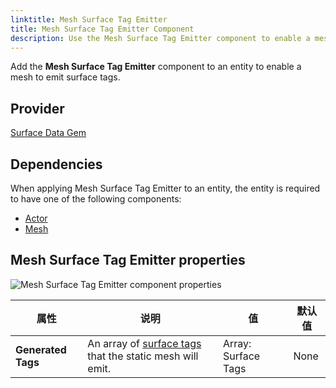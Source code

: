 ```yaml
---
linktitle: Mesh Surface Tag Emitter
title: Mesh Surface Tag Emitter Component
description: Use the Mesh Surface Tag Emitter component to enable a mesh to emit surface tags in your Open 3D Engine (O3DE) level.
---
```


Add the **Mesh Surface Tag Emitter** component to an entity to enable a mesh to emit surface tags.

## Provider

[Surface Data Gem](/docs/user-guide/gems/reference/environment/surface-data)

## Dependencies

When applying Mesh Surface Tag Emitter to an entity, the entity is required to have one of the following components:

- [Actor](../animation/actor)
- [Mesh](../atom/mesh)

## Mesh Surface Tag Emitter properties

![Mesh Surface Tag Emitter component properties](/images/user-guide/components/reference/surface-data/mesh-surface-tag-emitter-component.png)

| 属性 | 说明 | 值 | 默认值 |
|-|-|-|-|
| **Generated Tags** | An array of [surface tags](/docs/user-guide/gems/reference/environment/surface-data) that the static mesh will emit. | Array: Surface Tags | None |
